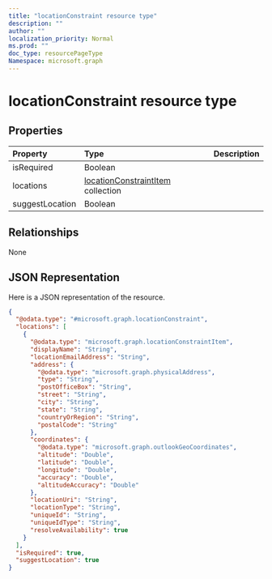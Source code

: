```yaml
---
title: "locationConstraint resource type"
description: ""
author: ""
localization_priority: Normal
ms.prod: ""
doc_type: resourcePageType
Namespace: microsoft.graph
---
```



# locationConstraint resource type



## Properties
|Property|Type|Description|
|:---|:---|:---|
|isRequired|Boolean||
|locations|[locationConstraintItem](../resources/locationConstraintItem.md) collection||
|suggestLocation|Boolean||

## Relationships
None

## JSON Representation
Here is a JSON representation of the resource.
<!-- {
  "blockType": "resource",
  "@odata.type": "microsoft.graph.locationConstraint"
}
-->
``` json
{
  "@odata.type": "#microsoft.graph.locationConstraint",
  "locations": [
    {
      "@odata.type": "microsoft.graph.locationConstraintItem",
      "displayName": "String",
      "locationEmailAddress": "String",
      "address": {
        "@odata.type": "microsoft.graph.physicalAddress",
        "type": "String",
        "postOfficeBox": "String",
        "street": "String",
        "city": "String",
        "state": "String",
        "countryOrRegion": "String",
        "postalCode": "String"
      },
      "coordinates": {
        "@odata.type": "microsoft.graph.outlookGeoCoordinates",
        "altitude": "Double",
        "latitude": "Double",
        "longitude": "Double",
        "accuracy": "Double",
        "altitudeAccuracy": "Double"
      },
      "locationUri": "String",
      "locationType": "String",
      "uniqueId": "String",
      "uniqueIdType": "String",
      "resolveAvailability": true
    }
  ],
  "isRequired": true,
  "suggestLocation": true
}
```

